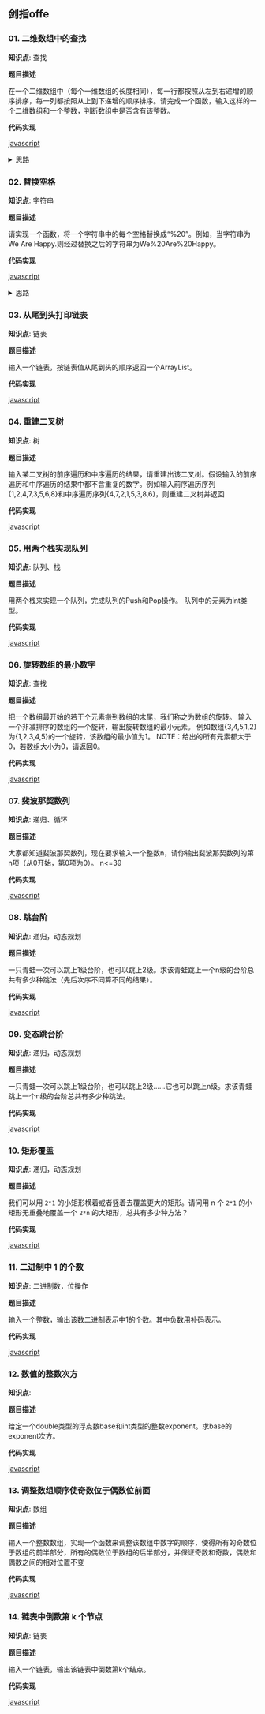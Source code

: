 ## 剑指offe

### 01. 二维数组中的查找

**知识点**: 查找

**题目描述**

在一个二维数组中（每个一维数组的长度相同），每一行都按照从左到右递增的顺序排序，每一列都按照从上到下递增的顺序排序。请完成一个函数，输入这样的一个二维数组和一个整数，判断数组中是否含有该整数。

**代码实现**

[javascript](javascript/01.js)

<details>
<summary>思路</summary>
</details>


### 02. 替换空格

**知识点**: 字符串

**题目描述**

请实现一个函数，将一个字符串中的每个空格替换成“%20”。例如，当字符串为We Are Happy.则经过替换之后的字符串为We%20Are%20Happy。

**代码实现**

[javascript](javascript/02.js)

<details>
<summary>思路</summary>
</details>


### 03. 从尾到头打印链表

**知识点**: 链表

**题目描述**

输入一个链表，按链表值从尾到头的顺序返回一个ArrayList。

**代码实现**

[javascript](javascript/03.js)


### 04. 重建二叉树

**知识点**: 树

**题目描述**

输入某二叉树的前序遍历和中序遍历的结果，请重建出该二叉树。假设输入的前序遍历和中序遍历的结果中都不含重复的数字。例如输入前序遍历序列{1,2,4,7,3,5,6,8}和中序遍历序列{4,7,2,1,5,3,8,6}，则重建二叉树并返回

**代码实现**

[javascript](javascript/04.js)


### 05. 用两个栈实现队列

**知识点**: 队列、栈

**题目描述**

用两个栈来实现一个队列，完成队列的Push和Pop操作。 队列中的元素为int类型。

**代码实现**

[javascript](javascript/05.js)


### 06. 旋转数组的最小数字

**知识点**: 查找

**题目描述**

把一个数组最开始的若干个元素搬到数组的末尾，我们称之为数组的旋转。 输入一个非减排序的数组的一个旋转，输出旋转数组的最小元素。 例如数组{3,4,5,1,2}为{1,2,3,4,5}的一个旋转，该数组的最小值为1。 NOTE：给出的所有元素都大于0，若数组大小为0，请返回0。

**代码实现**

[javascript](javascript/06.js)


### 07. 斐波那契数列

**知识点**: 递归、循环

**题目描述**

大家都知道斐波那契数列，现在要求输入一个整数n，请你输出斐波那契数列的第n项（从0开始，第0项为0）。
n<=39

**代码实现**

[javascript](javascript/07.js)


### 08. 跳台阶

**知识点**: 递归，动态规划

**题目描述**

一只青蛙一次可以跳上1级台阶，也可以跳上2级。求该青蛙跳上一个n级的台阶总共有多少种跳法（先后次序不同算不同的结果）。

**代码实现**

[javascript](javascript/08.js)


### 09. 变态跳台阶

**知识点**: 递归，动态规划

**题目描述**

一只青蛙一次可以跳上1级台阶，也可以跳上2级……它也可以跳上n级。求该青蛙跳上一个n级的台阶总共有多少种跳法。

**代码实现**

[javascript](javascript/09.js)


### 10. 矩形覆盖

**知识点**: 递归，动态规划

**题目描述**

我们可以用 `2*1` 的小矩形横着或者竖着去覆盖更大的矩形。请问用 n 个 `2*1` 的小矩形无重叠地覆盖一个 `2*n` 的大矩形，总共有多少种方法？

**代码实现**

[javascript](javascript/10.js)


### 11. 二进制中 1 的个数

**知识点**: 二进制数，位操作

**题目描述**

输入一个整数，输出该数二进制表示中1的个数。其中负数用补码表示。

**代码实现**

[javascript](javascript/11.js)


### 12. 数值的整数次方

**知识点**: 

**题目描述**

给定一个double类型的浮点数base和int类型的整数exponent。求base的exponent次方。

**代码实现**

[javascript](javascript/12.js)


### 13. 调整数组顺序使奇数位于偶数位前面

**知识点**: 数组

**题目描述**

输入一个整数数组，实现一个函数来调整该数组中数字的顺序，使得所有的奇数位于数组的前半部分，所有的偶数位于数组的后半部分，并保证奇数和奇数，偶数和偶数之间的相对位置不变

**代码实现**

[javascript](javascript/13.js)


### 14. 链表中倒数第 k 个节点

**知识点**: 链表

**题目描述**

输入一个链表，输出该链表中倒数第k个结点。

**代码实现**

[javascript](javascript/14.js)